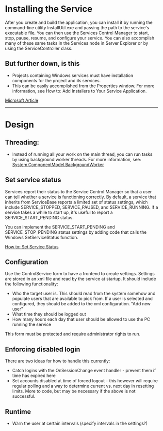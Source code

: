 # Installing the Service
After you create and build the application, you can install it by running the command-line utility InstallUtil.exe and passing the path to the service's executable file. You can then use the Services Control Manager to start, stop, pause, resume, and configure your service. You can also accomplish many of these same tasks in the Services node in Server Explorer or by using the ServiceController class.

## But further down, is this
- Projects containing Windows services must have installation components for the project and its services.
- This can be easily accomplished from the Properties window. For more information, see How to: Add Installers to Your Service Application.


[Microsoft Article](https://learn.microsoft.com/en-us/dotnet/framework/windows-services/introduction-to-windows-service-applications)

--- 
# Design
## Threading:

- Instead of running all your work on the main thread, you can run tasks by using background worker threads. For more information, see: 
[System.ComponentModel.BackgroundWorker](https://learn.microsoft.com/en-us/dotnet/api/system.componentmodel.backgroundworker)


## Set service status
Services report their status to the Service Control Manager so that a user can tell whether a service is functioning correctly. By default, a service that inherits from ServiceBase reports a limited set of status settings, which include SERVICE_STOPPED, SERVICE_PAUSED, and SERVICE_RUNNING. If a service takes a while to start up, it's useful to report a SERVICE_START_PENDING status.

You can implement the SERVICE_START_PENDING and SERVICE_STOP_PENDING status settings by adding code that calls the Windows SetServiceStatus function.

[How to: Set Service Status](https://learn.microsoft.com/en-us/dotnet/framework/windows-services/walkthrough-creating-a-windows-service-application-in-the-component-designer#set-service-status)

## Configuration

Use the ControlService form to have a frontend to create settings.  Settings are stored in an xml file and read by the service at startup.  It should include the following functionality:

- Who the target user is.  This should read from the system somehow and populate users that are available to pick from.  If a user is selected and configured, they should be added to the xml configuration.  "Add new user"
- What time they should be logged out
- How many hours each day that user should be allowed to use the PC running the service

This form must be protected and require administrator rights to run.

## Enforcing disabled login

There are two ideas for how to handle this currently:

- Catch logins with the OnSessionChange event handler - prevent them if time has expired here
- Set accounts disabled at time of forced logout - this however will require regular polling and a way to determine current vs. next day in resetting limits.  More to code, but may be necessary if the above is not successful.

## Runtime
- Warn the user at certain intervals (specify intervals in the settings?)

